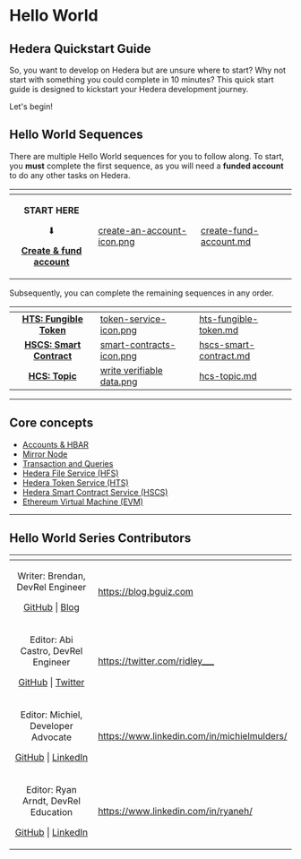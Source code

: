 # Hello World

## Hedera Quickstart Guide

So, you want to develop on Hedera but are unsure where to start? Why not start with something you could complete in 10 minutes? This quick start guide is designed to kickstart your Hedera development journey.

Let's begin!

## Hello World Sequences

There are multiple Hello World sequences for you to follow along. To start, you **must** complete the first sequence, as you will need a **funded account** to do any other tasks on Hedera.

<table data-view="cards"><thead><tr><th align="center"></th><th data-hidden data-card-cover data-type="files"></th><th data-hidden data-card-target data-type="content-ref"></th></tr></thead><tbody><tr><td align="center"><p><strong>START HERE</strong></p><p>⬇</p><p><a href="create-fund-account.md"><strong>Create &#x26; fund account</strong></a></p></td><td><a href="../../.gitbook/assets/create-an-account-icon.png">create-an-account-icon.png</a></td><td><a href="create-fund-account.md">create-fund-account.md</a></td></tr></tbody></table>

Subsequently, you can complete the remaining sequences in any order.

<table data-view="cards"><thead><tr><th align="center"></th><th data-hidden data-card-cover data-type="files"></th><th data-hidden data-card-target data-type="content-ref"></th></tr></thead><tbody><tr><td align="center"><a href="hts-fungible-token.md"><strong>HTS: Fungible Token</strong></a></td><td><a href="../../.gitbook/assets/token-service-icon.png">token-service-icon.png</a></td><td><a href="hts-fungible-token.md">hts-fungible-token.md</a></td></tr><tr><td align="center"><a href="hscs-smart-contract.md"><strong>HSCS: Smart Contract</strong></a></td><td><a href="../../.gitbook/assets/smart-contracts-icon.png">smart-contracts-icon.png</a></td><td><a href="hscs-smart-contract.md">hscs-smart-contract.md</a></td></tr><tr><td align="center"><a href="hcs-topic.md"><strong>HCS: Topic</strong></a></td><td><a href="../../.gitbook/assets/write verifiable data.png">write verifiable data.png</a></td><td><a href="hcs-topic.md">hcs-topic.md</a></td></tr></tbody></table>

***

## Core concepts

* [Accounts & HBAR](../../core-concepts/accounts/)
* [Mirror Node](../../core-concepts/mirror-nodes/)
* [Transaction and Queries](../../core-concepts/transactions-and-queries.md)
* [Hedera File Service (HFS)](../../support-and-community/glossary.md#hedera-file-service)
* [Hedera Token Service (HTS)](../../core-concepts/smart-contracts/tokens-managed-by-smart-contracts/hedera-token-service-system-contract.md)
* [Hedera Smart Contract Service (HSCS)](../../core-concepts/smart-contracts/)
* [Ethereum Virtual Machine (EVM)](../../core-concepts/smart-contracts/hederas-evm-equivalence-goals-and-exceptions.md)

***

## Hello World Series Contributors

<table data-card-size="large" data-view="cards"><thead><tr><th align="center"></th><th data-hidden data-card-target data-type="content-ref"></th></tr></thead><tbody><tr><td align="center"><p>Writer: Brendan, DevRel Engineer</p><p><a href="https://github.com/bguiz">GitHub</a> | <a href="https://blog.bguiz.com">Blog</a></p></td><td><a href="https://blog.bguiz.com">https://blog.bguiz.com</a></td></tr><tr><td align="center"><p>Editor: Abi Castro, DevRel Engineer</p><p><a href="https://github.com/a-ridley">GitHub</a> | <a href="https://twitter.com/ridley___">Twitter</a></p></td><td><a href="https://twitter.com/ridley___">https://twitter.com/ridley___</a></td></tr><tr><td align="center"><p>Editor: Michiel, Developer Advocate</p><p><a href="https://github.com/michielmulders">GitHub</a> | <a href="https://www.linkedin.com/in/michielmulders/">LinkedIn</a></p></td><td><a href="https://www.linkedin.com/in/michielmulders/">https://www.linkedin.com/in/michielmulders/</a></td></tr><tr><td align="center"><p>Editor: Ryan Arndt, DevRel Education</p><p><a href="https://github.com/swirlds-ryan">GitHub</a> | <a href="https://www.linkedin.com/in/ryaneh/">LinkedIn</a></p></td><td><a href="https://www.linkedin.com/in/ryaneh/">https://www.linkedin.com/in/ryaneh/</a></td></tr></tbody></table>
